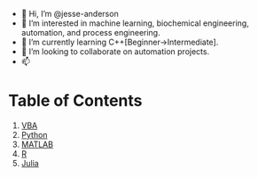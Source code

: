 - 👋 Hi, I’m @jesse-anderson
- 👀 I’m interested in machine learning, biochemical engineering, automation, and process engineering.
- 🌱 I’m currently learning C++[Beginner->Intermediate].
- 💞️ I’m looking to collaborate on automation projects.
- 📫 
# Table of Contents
1. [VBA](https://github.com/jesse-anderson/VBA)
2. [Python](https://github.com/jesse-anderson/Python)
3. [MATLAB](https://github.com/jesse-anderson/MATLAB)
4. [R](https://github.com/jesse-anderson/R)
5. [Julia](https://github.com/jesse-anderson/Julia)
<!---
jesse-anderson/jesse-anderson is a ✨ special ✨ repository because its `README.md` (this file) appears on your GitHub profile.
You can click the Preview link to take a look at your changes.
--->
